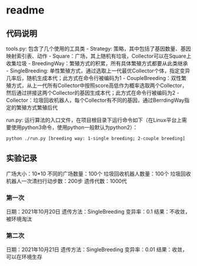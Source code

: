 # readme

## 代码说明

tools.py: 包含了几个使用的工具类
    - Strategy: 策略，其中包括了基因数量、基因映射索引表、动作
    - Square：广场，其上随机有垃圾，Collector可以在Square上收集垃圾
    - BreedingWay：繁殖方式的积累，所有具体繁殖方式都要从此类继承
    - SingleBreeding: 单性繁殖方式，通过选取上一代最优Collector个体，指定变异几率后，随机生成本代；此方式在命令行被编码为1
    - CoupleBreeding：双性繁殖方式，从上一代所有Collector中按照score高低作为概率选取两个Collector，然后通过拼接这两个Collector的基因生成本代；此方式在命令行被编码为2
    - Collector：垃圾回收机器人，每个Collector有不同的基因，通过BerrdingWay指定的繁殖方式繁殖后代

run.py: 运行算法的入口文件，在项目根目录下运行命令如下（在Linux平台上需要使用python3命令，使用python一般默认为python2）：

```bash
python ./run.py [breeding way: 1-single breeding; 2-couple breeding]
```

## 实验记录

广场大小：10*10
不同的广场数量：100个
垃圾回收机器人数量：100个
垃圾回收机器人一次清扫行动步数：200步
遗传代数：1000代

### 第一次

日期：2021年10月20日
遗传方法：SingleBreeding
变异率：0.1
结果：不收敛，被环境淘汰

### 第二次

日期：2021年10月21日
遗传方法：SingleBreeding
变异率：0.01
结果：收敛，可以在环境生存
